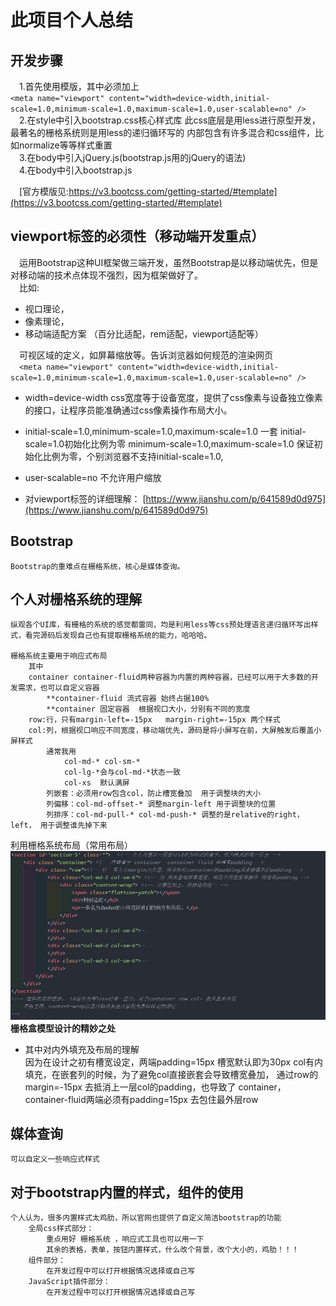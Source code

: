 # 此项目个人总结

## 开发步骤
&emsp;1.首先使用模版，其中必须加上<br/>
`<meta name="viewport" content="width=device-width,initial-scale=1.0,minimum-scale=1.0,maximum-scale=1.0,user-scalable=no" />`
<br/>
&emsp;2.在style中引入bootstrap.css核心样式库
        此css底层是用less进行原型开发，最著名的栅格系统则是用less的递归循环写的
        内部包含有许多混合和css组件，比如normalize等等样式重置
<br/>
&emsp;3.在body中引入jQuery.js(bootstrap.js用的jQuery的语法)
<br/>
&emsp;4.在body中引入bootstrap.js
    
&emsp;[官方模版见:https://v3.bootcss.com/getting-started/#template](https://v3.bootcss.com/getting-started/#template)
    
## viewport标签的必须性（移动端开发重点）
&emsp;运用Bootstrap这种UI框架做三端开发，虽然Bootstrap是以移动端优先，但是对移动端的技术点体现不强烈，因为框架做好了。<br>
&emsp;比如:<br>
- 视口理论，<br>
- 像素理论，<br>
- 移动端适配方案  （百分比适配，rem适配，viewport适配等）

&emsp;可视区域的定义，如屏幕缩放等。告诉浏览器如何规范的渲染网页<br>
&emsp;`<meta name="viewport" content="width=device-width,initial-scale=1.0,minimum-scale=1.0,maximum-scale=1.0,user-scalable=no" />`

- width=device-width  css宽度等于设备宽度，提供了css像素与设备独立像素的接口，让程序员能准确通过css像素操作布局大小。
- initial-scale=1.0,minimum-scale=1.0,maximum-scale=1.0  一套
    initial-scale=1.0初始化比例为零
    minimum-scale=1.0,maximum-scale=1.0 保证初始化比例为零，个别浏览器不支持initial-scale=1.0,
- user-scalable=no  不允许用户缩放

- 对viewport标签的详细理解： 
[https://www.jianshu.com/p/641589d0d975](https://www.jianshu.com/p/641589d0d975)

## Bootstrap
    Bootstrap的重难点在栅格系统，核心是媒体查询。

## 个人对栅格系统的理解
    纵观各个UI库，有栅格的系统的感觉都雷同，均是利用less等css预处理语言递归循环写出样式，看完源码后发现自己也有提取栅格系统的能力，哈哈哈。

    栅格系统主要用于响应式布局
        其中  
        container container-fluid两种容器为内置的两种容器，已经可以用于大多数的开发需求，也可以自定义容器
            **container-fluid 流式容器 始终占据100%
            **container 固定容器  根据视口大小，分别有不同的宽度
        row:行，只有margin-left=-15px   margin-right=-15px 两个样式
        col:列，根据视口响应不同宽度，移动端优先，源码是将小屏写在前，大屏触发后覆盖小屏样式
            通常我用
                col-md-* col-sm-*
                col-lg-*会与col-md-*状态一致 
                col-xs  默认满屏
            列嵌套：必须用row包含col，防止槽宽叠加  用于调整块的大小
            列偏移：col-md-offset-* 调整margin-left 用于调整块的位置
            列排序：col-md-pull-* col-md-push-* 调整的是relative的right，left， 用于调整谁先掉下来

利用栅格系统布局（常用布局）
![常用布局](./images/jiegou.jpg)<br/>
**栅格盒模型设计的精妙之处** <br>
- 其中对内外填充及布局的理解<br>
    因为在设计之初有槽宽设定，两端padding=15px 槽宽默认即为30px 
    col有内填充，在嵌套列的时候，为了避免col直接嵌套会导致槽宽叠加，
    通过row的margin=-15px 去抵消上一层col的padding，也导致了
    container，container-fluid两端必须有padding=15px 去包住最外层row

## 媒体查询
    可以自定义一些响应式样式

## 对于bootstrap内置的样式，组件的使用
    个人认为，很多内置样式太鸡肋，所以官网也提供了自定义简洁bootstrap的功能
        全局css样式部分： 
            重点用好 栅格系统 ，响应式工具也可以用一下
            其余的表格，表单，按钮内置样式，什么改个背景，改个大小的，鸡肋！！！
        组件部分：
            在开发过程中可以打开根据情况选择或自己写
        JavaScript插件部分：
            在开发过程中可以打开根据情况选择或自己写

